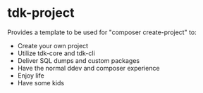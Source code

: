 # tdk-project

Provides a template to be used for "composer create-project" to:

* Create your own project
* Utilize tdk-core and tdk-cli
* Deliver SQL dumps and custom packages
* Have the normal ddev and composer experience
* Enjoy life
* Have some kids

